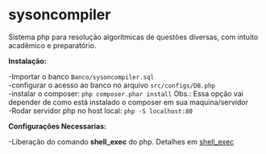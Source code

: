# sysoncompiler
Sistema php para resolução algorítmicas de questões diversas, com intuito acadêmico e preparatório.  

<p><b>Instalação:</b></p>
-Importar o banco <code>Banco/sysoncompiler.sql</code></br>
-configurar o acesso ao banco no arquivo <code>src/configs/DB.php</code></br>
-instalar o composer: <code>php composer.phar install</code> Obs.: Essa opção vai depender de como está instalado o composer em sua maquina/servidor</br>
-Rodar servidor php no host local: <code>php -S localhost:80</code></br>
<p><b>Configurações Necessarias:</b></p>
-Liberação do comando <b>shell_exec</b> do php. Detalhes em <a href="http://php.net/manual/pt_BR/function.shell-exec.php">shell_exec</a>
